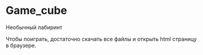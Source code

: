 # Game_cube
Необычный лабиринт

Чтобы поиграть, достаточно скачать все файлы и открыть html страницу в браузере.
